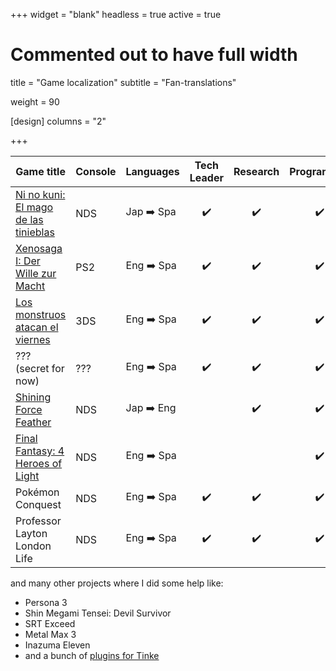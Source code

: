 +++
widget = "blank"
headless = true
active = true

# Commented out to have full width
title = "Game localization"
subtitle = "Fan-translations"

weight = 90

[design]
  columns = "2"

+++

Game title | Console | Languages  | Tech Leader | Research | Programmer
---------- | ------- | ---------- |:-----------:|:--------:|:----------:
[Ni no kuni: El mago de las tinieblas](https://gradienwords.github.io/ninokuni/info.html) | NDS | Jap ➡️ Spa | ✔️ | ✔️ | ✔️
[Xenosaga I: Der Wille zur Macht](https://gradienwords.github.io/xenosaga/info.html) | PS2 | Eng ➡️ Spa | ✔️ | ✔️ | ✔️
[Los monstruos atacan el viernes](https://gradienwords.github.io/aofm/info.html) | 3DS | Eng ➡️ Spa | ✔️ | ✔️ | ✔️
??? (secret for now)                 | ??? | Eng ➡️ Spa | ✔️ | ✔️ | ✔️
[Shining Force Feather](https://gbatemp.net/threads/shining-force-feather-translation.321936/) | NDS | Jap ➡️ Eng | | ✔️ | ✔️
[Final Fantasy: 4 Heroes of Light](https://traduccionesxt.blogspot.com/2018/07/traduccion-de-final-fantasy-4-heroes-of.html) | NDS | Eng ➡️ Spa | | | ✔️
Pokémon Conquest                     | NDS | Eng ➡️ Spa | ✔️ | ✔️ | ✔️
Professor Layton London Life         | NDS | Eng ➡️ Spa | ✔️ | ✔️ | ✔️

and many other projects where I did some help like:

* Persona 3
* Shin Megami Tensei: Devil Survivor
* SRT Exceed
* Metal Max 3
* Inazuma Eleven
* and a bunch of [plugins for Tinke](https://github.com/pleonex/tinke/tree/master/Plugins)
